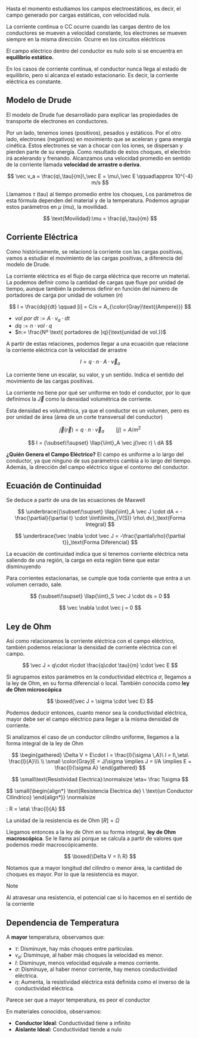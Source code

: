 Hasta el momento estudiamos los campos electroestáticos, es decir, el campo generado por cargas estáticas, con velocidad nula.

La corriente continua o CC ocurre cuando las cargas dentro de los conductores se mueven a velocidad constante, los electrones se mueven siempre en la misma dirección. Ocurre en los circuitos eléctricos

El campo eléctrico dentro del conductor es nulo solo si se encuentra en **equilibrio estático.**

En los casos de corriente continua, el conductor nunca llega al estado de equilibrio, pero sí alcanza el estado estacionario. Es decir, la corriente eléctrica es constante.

## Modelo de Drude

El modelo de Drude fue desarrollado para explicar las propiedades de transporte de electrones en conductores.

Por un lado, tenemos iones (positivos), pesados y estáticos. Por el otro lado, electrones (negativos) en movimiento que se aceleran y gana energía cinética. Estos electrones se van a chocar con los iones, se dispersan y pierden parte de su energía. Como resultado de estos choques, el electrón irá acelerando y frenando. Alcanzamos una velocidad promedio en sentido de la corriente llamada **velocidad de arrastre o deriva**.

$$
\vec v_a = \frac{q\,\tau}{m}\,\vec E = \mu\,\vec E \qquad\approx 10^{-4} m/s
$$

Llamamos $\tau$ (tau) al tiempo promedio entre los choques, Los parámetros de esta fórmula dependen del material y de la temperatura. Podemos agrupar estos parámetros en $\mu$ (mu), la movilidad.

$$
\text{Movilidad}:\mu = \frac{q\,\tau}{m}
$$

## Corriente Eléctrica

Como históricamente, se relacionó la corriente con las cargas positivas, vamos a estudiar el movimiento de las cargas positivas, a diferencia del modelo de Drude.

La corriente eléctrica es el flujo de carga eléctrica que recorre un material. La podemos definir como la cantidad de cargas que fluye por unidad de tiempo, aunque también la podemos definir en función del número de portadores de carga por unidad de volumen ($n$)

$$
I = \frac{dq}{dt} \qquad [i] = C/s = A_{\color{Gray}\text{(Ampere)}}
$$

- $vol\ por\ dt:= A\cdot v_a\cdot dt$
- $dq:= n\cdot vol\cdot q$
- $n:= \frac{Nº \text{ portadores de }q}{\text{unidad de vol.}}$

A partir de estas relaciones, podemos llegar a una ecuación que relacione la corriente eléctrica con la velocidad de arrastre

$$
I = q\cdot n\cdot A \cdot \vec v_a
$$

La corriente tiene un escalar, su valor, y un sentido. Indica el sentido del movimiento de las cargas positivas.

La corriente no tiene por qué ser uniforme en todo el conductor, por lo que definimos la $\vec J$ como la densidad volumétrica de corriente.

Esta densidad es volumétrica, ya que el conductor es un volumen, pero es por unidad de área (área de un corte transversal del conductor)

$$
\vec j(\vec r) = q\cdot n\cdot \vec v_a \qquad [j] = A/m^2
$$

$$
I = {\subset\!\supset} \llap{\iint}_A \vec j(\vec r) \ dA
$$

**¿Quién Genera el Campo Eléctrico?** El campo es uniforme a lo largo del conductor, ya que ninguno de sus parámetros cambia a lo largo del tiempo. Además, la dirección del campo eléctrico sigue el contorno del conductor.

## Ecuación de Continuidad

Se deduce a partir de una de las ecuaciones de Maxwell

$$
\underbrace{{\subset\!\supset} \llap{\iint}_A \vec J \cdot dA = -\frac{\partial}{\partial t} \cdot \iiint\limits_{V(S)} \rho\ dv}_\text{Forma Integral}
$$

$$
\underbrace{\vec \nabla \cdot \vec J = -\frac{\partial\rho}{\partial t}}_\text{Forma Diferencial}
$$

La ecuación de continuidad indica que si tenemos corriente eléctrica neta saliendo de una región, la carga en esta región tiene que estar disminuyendo

Para corrientes estacionarias, se cumple que toda corriente que entra a un volumen cerrado, sale.

$$
{\subset\!\supset} \llap{\iint}_S \vec J \cdot ds = 0
$$

$$
\vec \nabla \cdot \vec j = 0
$$

## Ley de Ohm

Así como relacionamos la corriente eléctrica con el campo eléctrico, también podemos relacionar la densidad de corriente eléctrica con el campo.

$$
\vec J = q\cdot n\cdot \frac{q\cdot \tau}{m} \cdot \vec E
$$

Si agrupamos estos parámetros en la conductividad eléctrica $\sigma$, llegamos a la ley de Ohm, en su forma diferencial o local. También conocida como **ley de Ohm microscópica**

$$
\boxed{\vec J = \sigma \cdot \vec E}
$$

Podemos deducir entonces, cuanto menor sea la conductividad eléctrica, mayor debe ser el campo eléctrico para llegar a la misma densidad de corriente.

Si analizamos el caso de un conductor cilindro uniforme, llegamos a la forma integral de la ley de Ohm

$$
\begin{gathered}
\Delta V = E\cdot l = \frac{I}{\sigma \,A}\ l = I\,\eta\ \frac{l}{A}\\\ \\
\small  \color{Gray}E = J/\sigma \implies J = I/A \implies E = \frac{I}{\sigma A}
\end{gathered}
$$

$$
\small\text{Resistividad Electrica}:\normalsize \eta= \frac 1\sigma
$$

$$
\small{\begin{align*}
\text{Resistencia Electrica de} \\
\text{un Conductor Cilindrico}
\end{align*}}
\normalsize

: R = \eta\ \frac{l}{A}
$$

La unidad de la resistencia es de Ohm $[R] = \Omega$

Llegamos entonces a la ley de Ohm en su forma integral, **ley de Ohm macroscópica**. Se le llama así porque se calcula a partir de valores que podemos medir macroscópicamente.

$$
\boxed{\Delta V = I\ R}
$$

Notamos que a mayor longitud del cilindro o menor área, la cantidad de choques es mayor. Por lo que la resistencia es mayor.

> [!note]
> Al atravesar una resistencia, el potencial cae si lo hacemos en el sentido de la corriente

## Dependencia de Temperatura

A **mayor** temperatura, observamos que:

- $\tau:$ Disminuye, hay más choques entre partículas.
- $v_a:$ Disminuye, al haber más choques la velocidad es menor.
- $I:$ Disminuye, menos velocidad equivale a menos corriente.
- $\sigma:$ Disminuye, al haber menor corriente, hay menos conductividad eléctrica.
- $\eta:$ Aumenta, la resistividad eléctrica está definida como el inverso de la conductividad eléctrica.

Parece ser que a mayor temperatura, es peor el conductor

En materiales conocidos, observamos:

- **Conductor Ideal**: Conductividad tiene a infinito
- **Aislante Ideal:** Conductividad tiende a nulo
